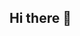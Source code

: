 ## Hi there 👋

<!--
**Meme-Supplier/Meme-Supplier** is a ✨ _special_ ✨ repository because its `README.md` (this file) appears on your GitHub profile.

Here are some ideas to get you started:

TEST
TEST
TEST
-->
